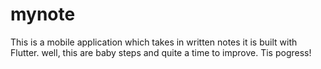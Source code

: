 # mynote
This is a mobile application which takes in written notes it is built with Flutter.  well, this are baby steps and quite a time to improve. Tis pogress!
